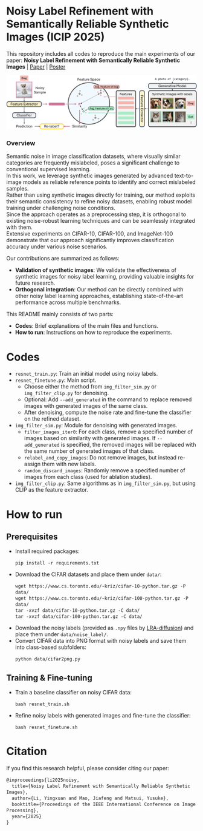 # Noisy Label Refinement with Semantically Reliable Synthetic Images (ICIP 2025)
This repository includes all codes to reproduce the main experiments of our paper: **Noisy Label Refinement with Semantically Reliable Synthetic Images** | [Paper]() | [Poster]()

![Introduction](figure/pipeline.png)

### Overview
Semantic noise in image classification datasets, where visually similar categories are frequently mislabeled, poses a significant challenge to conventional supervised learning.  
In this work, we leverage synthetic images generated by advanced text-to-image models as reliable reference points to identify and correct mislabeled samples.  
Rather than using synthetic images directly for training, our method exploits their semantic consistency to refine noisy datasets, enabling robust model training under challenging noise conditions.  
Since the approach operates as a preprocessing step, it is orthogonal to existing noise-robust learning techniques and can be seamlessly integrated with them.  
Extensive experiments on CIFAR-10, CIFAR-100, and ImageNet-100 demonstrate that our approach significantly improves classification accuracy under various noise scenarios.  

Our contributions are summarized as follows:  
- **Validation of synthetic images**: We validate the effectiveness of synthetic images for noisy label learning, providing valuable insights for future research.  
- **Orthogonal integration**: Our method can be directly combined with other noisy label learning approaches, establishing state-of-the-art performance across multiple benchmarks.  

This README mainly consists of two parts:  
- **Codes**: Brief explanations of the main files and functions.  
- **How to run**: Instructions on how to reproduce the experiments.  


# Codes
- `resnet_train.py`: Train an initial model using noisy labels.  
- `resnet_finetune.py`: Main script.  
  - Choose either the method from `img_filter_sim.py` or `img_filter_clip.py` for denoising.  
  - Optional: Add `--add_generated` in the command to replace removed images with generated images of the same class.    
  - After denoising, compute the noise rate and fine-tune the classifier on the refined dataset.  
- `img_filter_sim.py`: Module for denoising with generated images.  
  - `filter_images_iter0`: For each class, remove a specified number of images based on similarity with generated images. If `--add_generated` is specified, the removed images will be replaced with the same number of generated images of that class.  
  - `relabel_and_copy_images`: Do not remove images, but instead re-assign them with new labels.  
  - `random_discard_images`: Randomly remove a specified number of images from each class (used for ablation studies).  
- `img_filter_clip.py`: Same algorithms as in `img_filter_sim.py`, but using CLIP as the feature extractor.  


# How to run
## Prerequisites
- Install required packages:
  ```
  pip install -r requirements.txt
  ```
- Download the CIFAR datasets and place them under `data/`:
  ```
  wget https://www.cs.toronto.edu/~kriz/cifar-10-python.tar.gz -P data/
  wget https://www.cs.toronto.edu/~kriz/cifar-100-python.tar.gz -P data/
  tar -xvzf data/cifar-10-python.tar.gz -C data/
  tar -xvzf data/cifar-100-python.tar.gz -C data/
  ```
- Download the noisy labels (provided as `.npy` files by [LRA-diffusion](https://github.com/puar-playground/LRA-diffusion/tree/main/noise_label)) and place them under `data/noise_label/`.
- Convert CIFAR data into PNG format with noisy labels and save them into class-based subfolders:
  ```
  python data/cifar2png.py
  ```
    

## Training & Fine-tuning
- Train a baseline classifier on noisy CIFAR data:
  ```
  bash resnet_train.sh
  ```
- Refine noisy labels with generated images and fine-tune the classifier:
  ```
  bash resnet_finetune.sh
  ```


# Citation
If you find this research helpful, please consider citing our paper:
```
@inproceedings{li2025noisy,
  title={Noisy Label Refinement with Semantically Reliable Synthetic Images},
  author={Li, Yingxuan and Mao, Jiafeng and Matsui, Yusuke},
  booktitle={Proceedings of the IEEE International Conference on Image Processing},
  year={2025}
}
```